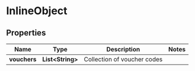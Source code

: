 

# InlineObject

## Properties

Name | Type | Description | Notes
------------ | ------------- | ------------- | -------------
**vouchers** | **List&lt;String&gt;** | Collection of voucher codes | 



